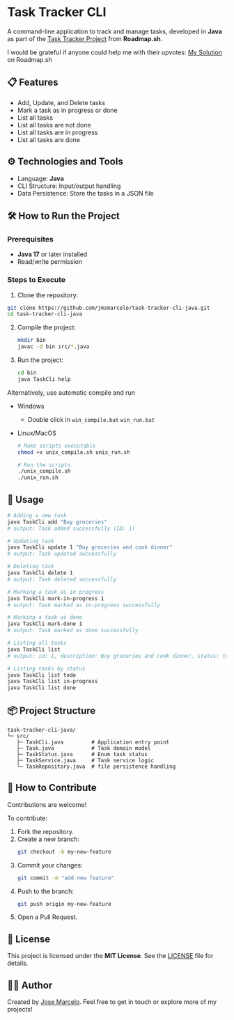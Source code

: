 # Task Tracker CLI

A command-line application to track and manage tasks, developed in **Java** as part of the [Task Tracker Project](https://roadmap.sh/projects/task-tracker) from **Roadmap.sh**.

I would be grateful if anyone could help me with their upvotes: [My Solution](https://roadmap.sh/projects/task-tracker/solutions?u=66f7e663c45e253cb00d6b67) on Roadmap.sh

## 📋 Features
- Add, Update, and Delete tasks
- Mark a task as in progress or done
- List all tasks
- List all tasks are not done
- List all tasks are in progress
- List all tasks are done

## ⚙️ Technologies and Tools

- Language: **Java**
- CLI Structure: Input/output handling
- Data Persistence: Store the tasks in a JSON file

## 🛠️ How to Run the Project

### Prerequisites

- **Java 17** or later installed
- Read/write permission

### Steps to Execute

1. Clone the repository:
  ```bash
  git clone https://github.com/jmsmarcelo/task-tracker-cli-java.git
  cd task-tracker-cli-java
  ```
2. Compile the project:
   ```bash
   mkdir bin
   javac -d bin src/*.java
   ```
3. Run the project:
   ```bash
   cd bin
   java TaskCli help
   ```
Alternatively, use automatic compile and run
   - Windows
     - Double click in `win_compile.bat` `win_run.bat`
     
   - Linux/MacOS
     ```bash
     # Make scripts executable
     chmod +x unix_compile.sh unix_run.sh

     # Run the scripts
     ./unix_compile.sh
     ./unix_run.sh
     ```

## 📌 Usage
   ```bash
# Adding a new task
java TaskCli add "Buy groceries"
# output: Task added successfully (ID: 1)

# Updating task
java TaskCli update 1 "Buy groceries and cook dinner"
# output: Task updated successfully

# Deleting task
java TaskCli delete 1
# output: Task deleted successfully

# Marking a task as in progress
java TaskCli mark-in-progress 1
# output: Task marked as in-progress successfully

# Marking a task as done
java TaskCli mark-done 1
# output: Task marked as done successfully

# Listing all tasks
java TaskCli list
# output: id: 1, description: Buy groceries and cook dinner, status: todo, createdAt: 2024-11-28T06:39:51.227335800, updatedAt: 2024-11-28T06:40:40.429241100

# Listing tasks by status
java TaskCli list todo
java TaskCli list in-progress
java TaskCli list done
   ```

## 📦 Project Structure
```plaintext
task-tracker-cli-java/
└─ src/
   ├─ TaskCli.java         # Application entry point
   ├─ Task.java            # Task domain model
   ├─ TaskStatus.java      # Enum task status
   ├─ TaskService.java     # Task service logic
   └─ TaskRepository.java  # file persistence handling
```

## 📖 How to Contribute

Contributions are welcome!

To contribute:
1. Fork the repository.
2. Create a new branch:
   ```bash
   git checkout -b my-new-feature
   ```
3. Commit your changes:
   ```bash
   git commit -m "add new feature"
   ```
4. Push to the branch:
   ```bash
   git push origin my-new-feature
   ```
5. Open a Pull Request.

## 📜 License
This project is licensed under the **MIT License**. See the [LICENSE](https://github.com/jmsmarcelo/task-tracker-cli-java/blob/main/LICENSE) file for details.

## 🙋‍♂️ Author
Created by [Jose Marcelo](https://jmsmarcelo.github.io/). Feel free to get in touch or explore more of my projects!

